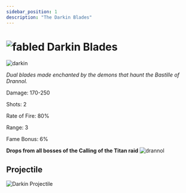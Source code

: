 ```yaml
---
sidebar_position: 1
description: "The Darkin Blades"
---
```


# ![fabled](https://cdn.discordapp.com/attachments/828314781793779742/1108582622457757706/FABLEDBAG.png) Darkin Blades

![darkin](https://vwiki.valorserver.com/api/item/picture/darkin%20blades)

<i>Dual blades made enchanted by the demons that haunt the Bastille of Drannol.</i>

Damage: 170-250

Shots: 2

Rate of Fire: 80%

Range: 3

Fame Bonus: 6%

**Drops from all bosses of the Calling of the Titan raid** ![drannol](https://cdn.discordapp.com/attachments/1107378591026655272/1108664279978229830/triangle_4.png)

## Projectile

![Darkin Projectile](https://cdn.discordapp.com/attachments/953134990428868629/969068839507730473/darkinblades.gif)
